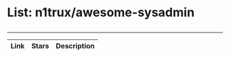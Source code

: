 # List: n1trux/awesome-sysadmin 
 
## 
 
---
 
| Link  | Stars   | Description
| ------------- | ------------- | ------------- |
